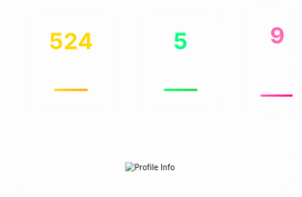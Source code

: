 <!-- Custom Profile Stats Grid -->
<div align="center">
  <table style="border-collapse: separate; border-spacing: 25px; margin: 20px 0;">
    <tr>
      <td align="center">
        <div style="background: rgba(255,255,255,0.15); border-radius: 20px; padding: 25px; backdrop-filter: blur(10px); border: 1px solid rgba(255,255,255,0.2);">
          <h2 style="color: #FFD700; margin: 0; font-size: 2.5em; font-weight: 700;">524</h2>
          <p style="color: white; margin: 10px 0; font-size: 16px; font-weight: 600;">Contributions in 2025</p>
          <div style="width: 60px; height: 4px; background: linear-gradient(90deg, #FFD700, #FFA500); border-radius: 2px; margin: 10px auto;"></div>
        </div>
      </td>
      <td align="center">
        <div style="background: rgba(255,255,255,0.15); border-radius: 20px; padding: 25px; backdrop-filter: blur(10px); border: 1px solid rgba(255,255,255,0.2);">
          <h2 style="color: #00FF7F; margin: 0; font-size: 2.5em; font-weight: 700;">5</h2>
          <p style="color: white; margin: 10px 0; font-size: 16px; font-weight: 600;">Public Repositories</p>
          <div style="width: 60px; height: 4px; background: linear-gradient(90deg, #00FF7F, #32CD32); border-radius: 2px; margin: 10px auto;"></div>
        </div>
      </td>
      <td align="center">
        <div style="background: rgba(255,255,255,0.15); border-radius: 20px; padding: 25px; backdrop-filter: blur(10px); border: 1px solid rgba(255,255,255,0.2);">
          <h2 style="color: #FF69B4; margin: 0; font-size: 2.5em; font-weight: 700;">9</h2>
          <p style="color: white; margin: 10px 0; font-size: 16px; font-weight: 600;">Months on GitHub</p>
          <div style="width: 60px; height: 4px; background: linear-gradient(90deg, #FF69B4, #FF1493); border-radius: 2px; margin: 10px auto;"></div>
        </div>
      </td>
    </tr>
  </table>
  
  <!-- Profile Info Card -->
  <div style="background: rgba(255,255,255,0.1); border-radius: 25px; padding: 30px; margin: 20px 0; backdrop-filter: blur(15px); border: 1px solid rgba(255,255,255,0.3);">
    <img src="https://readme-typing-svg.herokuapp.com?font=Inter&weight=600&size=20&duration=3000&pause=1000&color=ffffff&center=true&vCenter=true&width=600&height=60&lines=📧+muhammadumarjatt303@gmail.com;🚀+Mobile+App+Developer;💼+Available+for+Professional+Work;🌟+Building+Amazing+Projects" alt="Profile Info" />
  </div>
</div>
